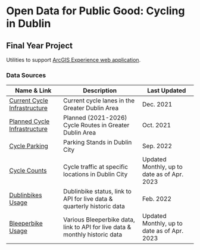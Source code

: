 # Open Data for Public Good: Cycling in Dublin
## Final Year Project

Utilities to support [ArcGIS Experience web application](https://experience.arcgis.com/experience/bd56276abeef4f12ac38bdbffbbf45bc/). 

### Data Sources

| Name & Link | Description | Last Updated  |
| ----------- | ----------- | -------------- |
| [Current Cycle Infrastructure](https://data.gov.ie/dataset/greater-dublin-area-cycle-infrastructure-nta?package_type=dataset) | Current cycle lanes in the Greater Dublin Area | Dec. 2021 |
| [Planned Cycle Infrastructure](https://data.gov.ie/dataset/projected-cycle-lanes?package_type=dataset) | Planned (2021-2026) Cycle Routes in Greater Dublin Area | Oct. 2021 |
| [Cycle Parking](https://data.gov.ie/dataset/dcc_public_cycle_parking_stands?package_type=dataset)   | Parking Stands in Dublin City        | Sep. 2022 |
| [Cycle Counts](https://data.gov.ie/dataset/dublin-city-centre-cycle-counts) | Cycle traffic at specific locations in Dublin City | Updated Monthly, up to date as of Apr. 2023 |
| [Dublinbikes Usage](https://data.gov.ie/dataset/dublinbikes-api?package_type=dataset) | Dublinbike status, link to API for live data & quarterly historic data | Feb. 2022 |
| [Bleeperbike Usage](https://data.gov.ie/dataset/bleeperbike?package_type=dataset) | Various Bleeperbike data, link to API for live data & monthly historic data | Updated Monthly, up to date as of Apr. 2023 |
